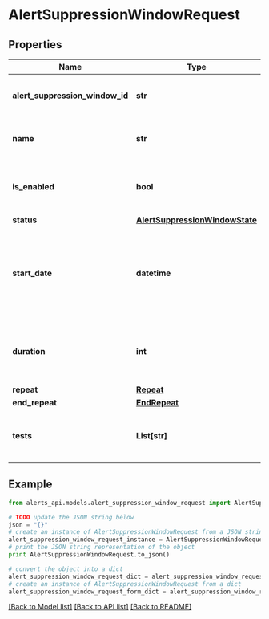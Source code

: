 # AlertSuppressionWindowRequest


## Properties
Name | Type | Description | Notes
------------ | ------------- | ------------- | -------------
**alert_suppression_window_id** | **str** | Unique ID of the alert suppression window. | [optional] [readonly] 
**name** | **str** | Name of the alert suppression window. | [optional] 
**is_enabled** | **bool** | Set to &#x60;false&#x60; for &#x60;disabled&#x60;, &#x60;true&#x60; for &#x60;enabled&#x60;. | [optional] 
**status** | [**AlertSuppressionWindowState**](AlertSuppressionWindowState.md) |  | [optional] 
**start_date** | **datetime** | The date/time when the alert suppression window starts (ISO date-time format). | [optional] 
**duration** | **int** | Duration in seconds the suppression window is active. | [optional] 
**repeat** | [**Repeat**](Repeat.md) |  | [optional] 
**end_repeat** | [**EndRepeat**](EndRepeat.md) |  | [optional] 
**tests** | **List[str]** | List of tests to assign to the alert suppression window. | [optional] 

## Example

```python
from alerts_api.models.alert_suppression_window_request import AlertSuppressionWindowRequest

# TODO update the JSON string below
json = "{}"
# create an instance of AlertSuppressionWindowRequest from a JSON string
alert_suppression_window_request_instance = AlertSuppressionWindowRequest.from_json(json)
# print the JSON string representation of the object
print AlertSuppressionWindowRequest.to_json()

# convert the object into a dict
alert_suppression_window_request_dict = alert_suppression_window_request_instance.to_dict()
# create an instance of AlertSuppressionWindowRequest from a dict
alert_suppression_window_request_form_dict = alert_suppression_window_request.from_dict(alert_suppression_window_request_dict)
```
[[Back to Model list]](../README.md#documentation-for-models) [[Back to API list]](../README.md#documentation-for-api-endpoints) [[Back to README]](../README.md)


